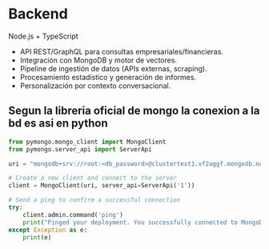 # Backend

Node.js + TypeScript

- API REST/GraphQL para consultas empresariales/financieras.
- Integración con MongoDB y motor de vectores.
- Pipeline de ingestión de datos (APIs externas, scraping).
- Procesamiento estadístico y generación de informes.
- Personalización por contexto conversacional.

## Segun la libreria oficial de mongo la conexion a la bd es asi en python

```python
from pymongo.mongo_client import MongoClient
from pymongo.server_api import ServerApi

uri = "mongodb+srv://root:<db_password>@clustertest1.vf2aggf.mongodb.net/?retryWrites=true&w=majority&appName=ClusterTest1"

# Create a new client and connect to the server
client = MongoClient(uri, server_api=ServerApi('1'))

# Send a ping to confirm a successful connection
try:
    client.admin.command('ping')
    print("Pinged your deployment. You successfully connected to MongoDB!")
except Exception as e:
    print(e)
```
